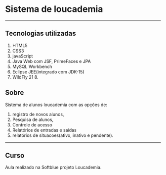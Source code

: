 # Sistema de loucademia
___

## Tecnologias utilizadas
   1. HTML5
   2. CSS3
   3. javaScript
   4. Java Web com JSF, PrimeFaces e JPA
   5. MySQL Workbench
   6. Eclipse JEE(integrado com JDK-15)
   7. WildFly 21   8. 

## Sobre
   Sistema de alunos loucademia com as opções de:
  1) registro de novos alunos, 
  2) Pesquisa de alunos,
  3) Controle de acesso
  4) Relatórios de entradas e saídas 
  5) relatórios de situacoes(ativo, inativo e pendente).

___
## Curso
  Aula realizado na Softblue projeto Loucademia.
   

